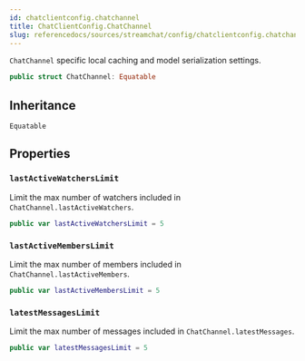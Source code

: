 ```yaml
---
id: chatclientconfig.chatchannel 
title: ChatClientConfig.ChatChannel
slug: referencedocs/sources/streamchat/config/chatclientconfig.chatchannel
---
```


`ChatChannel` specific local caching and model serialization settings.

``` swift
public struct ChatChannel: Equatable 
```

## Inheritance

`Equatable`

## Properties

### `lastActiveWatchersLimit`

Limit the max number of watchers included in `ChatChannel.lastActiveWatchers`.

``` swift
public var lastActiveWatchersLimit = 5
```

### `lastActiveMembersLimit`

Limit the max number of members included in `ChatChannel.lastActiveMembers`.

``` swift
public var lastActiveMembersLimit = 5
```

### `latestMessagesLimit`

Limit the max number of messages included in `ChatChannel.latestMessages`.

``` swift
public var latestMessagesLimit = 5
```
